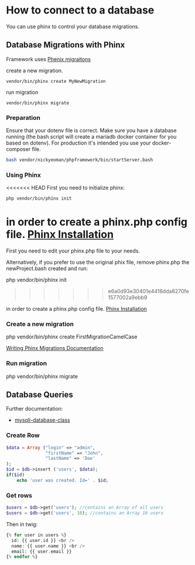 # How to connect to a database

You can use phinx to control your database migrations.

## Database Migrations with Phinx

Framework uses [Phenix migraitons](https://book.cakephp.org/phinx/0/en/migrations.html)


create a new migration.
```
vendor/bin/phinx create MyNewMigration
```

run migration
```
vendor/bin/phinx migrate
```

### Preparation

Ensure that your dotenv file is correct.
Make sure you have a database running (the bash script will create a mariadb docker container for you based on dotenv).
For production it's intended you use your docker-composer file.

```bash
bash vendor/nickyeoman/phpframework/bin/startServer.bash
```

### Using Phinx

<<<<<<< HEAD
First you need to initialize phinx:

```bash
php vendor/bin/phinx init
```

in order to create a phinx.php config file. [Phinx Installation](https://book.cakephp.org/phinx/0/en/install.html)
=======
First you need to edit your phinx.php file to your needs.

Alternatively, if you prefer to use the original phix file, remove phinx.php the newProject.bash created and run:

php vendor/bin/phinx init
>>>>>>> e6a0d93e30401e4418dda8270fe1577002a9ebb9

in order to create a phinx.php config file. [Phinx Installation](https://book.cakephp.org/phinx/0/en/install.html)


### Create a new migration

php vendor/bin/phinx create FirstMigrationCamelCase

[Writing Phinx Migrations Documentation](https://book.cakephp.org/phinx/0/en/migrations.html)

### Run migration

php vendor/bin/phinx migrate

## Database Queries

Further documentation:

* [mysqli-database-class](https://packagist.org/packages/thingengineer/mysqli-database-class)

### Create Row

```php
$data = Array ("login" => "admin",
               "firstName" => "John",
               "lastName" => 'Doe'
);
$id = $db->insert ('users', $data);
if($id)
    echo 'user was created. Id=' . $id;
```

### Get rows

```php
$users = $db->get('users'); //contains an Array of all users
$users = $db->get('users', 10); //contains an Array 10 users
```

Then in twig:

```php
{% for user in users %}
  id: {{ user.id }} <br />
  name: {{ user.name }} <br />
  email: {{ user.email }}
{% endfor %}
```
